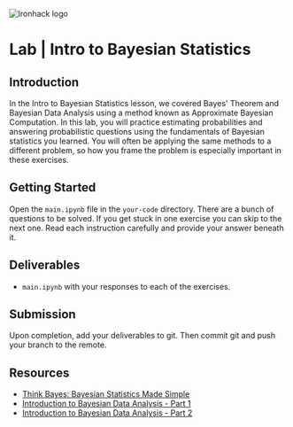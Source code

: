 ![Ironhack logo](https://i.imgur.com/1QgrNNw.png)

# Lab | Intro to Bayesian Statistics

## Introduction 

In the Intro to Bayesian Statistics lesson, we covered Bayes' Theorem and Bayesian Data Analysis using a method known as Approximate Bayesian Computation. In this lab, you will practice estimating probabilities and answering probabilistic questions using the fundamentals of Bayesian statistics you learned. You will often be applying the same methods to a different problem, so how you frame the problem is especially important in these exercises.

## Getting Started

Open the `main.ipynb` file in the `your-code` directory. There are a bunch of questions to be solved. If you get stuck in one exercise you can skip to the next one. Read each instruction carefully and provide your answer beneath it.

## Deliverables

- `main.ipynb` with your responses to each of the exercises.

## Submission

Upon completion, add your deliverables to git. Then commit git and push your branch to the remote.

## Resources

- [Think Bayes: Bayesian Statistics Made Simple](http://www.greenteapress.com/thinkbayes/html/index.html)
- [Introduction to Bayesian Data Analysis - Part 1](https://www.youtube.com/watch?v=3OJEae7Qb_o)
- [Introduction to Bayesian Data Analysis - Part 2](https://www.youtube.com/watch?v=mAUwjSo5TJE)
